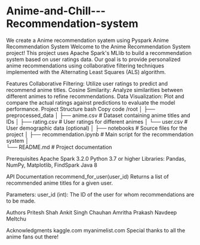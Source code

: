 # Anime-and-Chill---Recommendation-system
We create a Anime recommendation syatem using Pyspark
Anime Recommendation System
Welcome to the Anime Recommendation System project! This project uses Apache Spark's MLlib to build a recommendation system based on user ratings data. Our goal is to provide personalized anime recommendations using collaborative filtering techniques implemented with the Alternating Least Squares (ALS) algorithm.

Features
Collaborative Filtering: Utilize user ratings to predict and recommend anime titles.
Cosine Similarity: Analyze similarities between different animes to refine recommendations.
Data Visualization: Plot and compare the actual ratings against predictions to evaluate the model performance.
Project Structure
bash
Copy code
/root
│
├── preprocessed_data
│   ├── anime.csv          # Dataset containing anime titles and IDs
│   ├── rating.csv         # User ratings for different animes
│   └── user.csv           # User demographic data (optional)
│
├── notebooks                    # Source files for the project
│   ├── recommendation.ipynb  # Main script for the recommendation system
│      
└── README.md              # Project documentation


Prerequisites
Apache Spark 3.2.0
Python 3.7 or higher
Libraries: Pandas, NumPy, Matplotlib, FindSpark
Java 8

API Documentation
recommend_for_user(user_id)
Returns a list of recommended anime titles for a given user.

Parameters:
user_id (int): The ID of the user for whom recommendations are to be made.

Authors
Pritesh Shah
Ankit Singh Chauhan
Amritha Prakash
Navdeep Meltchu

Acknowledgments
kaggle.com
myanimelist.com
Special thanks to all the anime fans out there!
